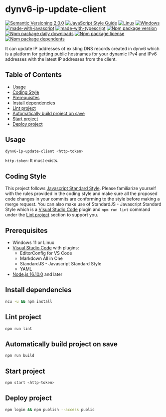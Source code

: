 # dynv6-ip-update-client
[![Semantic Versioning 2.0.0](https://img.shields.io/badge/semver-2.0.0-standard.svg)](https://semver.org/)
[![JavaScript Style Guide](https://img.shields.io/badge/code_style-standard-brightgreen.svg)](https://standardjs.com)
[![Linux](https://svgshare.com/i/Zhy.svg)](https://svgshare.com/i/Zhy.svg)
[![Windows](https://svgshare.com/i/ZhY.svg)](https://svgshare.com/i/ZhY.svg)
[![made-with-javascript](https://img.shields.io/badge/Made%20with-JavaScript-ffff00.svg)](https://www.javascript.com)
[![made-with-typescript](https://img.shields.io/badge/Made%20with-TypeScript-0000e0.svg)](https://www.typescriptlang.org/)
[![Npm package version](https://badgen.net/npm/v/@ii887522/dynv6-ip-update-client)](https://www.npmjs.com/package/@ii887522/dynv6-ip-update-client)
[![Npm package daily downloads](https://badgen.net/npm/dm/@ii887522/dynv6-ip-update-client)](https://npmjs.com/package/@ii887522/dynv6-ip-update-client)
[![Npm package license](https://badgen.net/npm/license/@ii887522/dynv6-ip-update-client)](https://npmjs.com/package/@ii887522/dynv6-ip-update-client)
[![Npm package dependents](https://badgen.net/npm/dependents/@ii887522/dynv6-ip-update-client)](https://npmjs.com/package/@ii887522/dynv6-ip-update-client)

It can update IP addresses of existing DNS records created in dynv6 which is a platform for getting public hostnames for your dynamic IPv4 and IPv6 addresses with the latest IP addresses from the client.

## Table of Contents
- [Usage](https://github.com/ii887522/dynv6-ip-update-client#usage)
- [Coding Style](https://github.com/ii887522/dynv6-ip-update-client#coding-style)
- [Prerequisites](https://github.com/ii887522/dynv6-ip-update-client#prerequisites)
- [Install dependencies](https://github.com/ii887522/dynv6-ip-update-client#install-dependencies)
- [Lint project](https://github.com/ii887522/dynv6-ip-update-client#lint-project)
- [Automatically build project on save](https://github.com/ii887522/dynv6-ip-update-client#automatically-build-project-on-save)
- [Start project](https://github.com/ii887522/dynv6-ip-update-client#start-project)
- [Deploy project](https://github.com/ii887522/dynv6-ip-update-client#deploy-project)

## Usage
```sh
dynv6-ip-update-client <http-token>
```
`http-token`: It must exists.<br />

## Coding Style
This project follows [Javascript Standard Style](https://standardjs.com/). Please familiarize yourself with the rules provided in the coding style and
make sure all the proposed code changes in your commits are conforming to the style before making a merge request. You can also make use of
StandardJS - Javascript Standard Style which is a [Visual Studio Code](https://code.visualstudio.com/) plugin and `npm run lint` command under the
[Lint project](https://github.com/ii887522/dynv6-ip-update-client#lint-project) section to support you.

## Prerequisites
- Windows 11 or Linux
- [Visual Studio Code](https://code.visualstudio.com/) with plugins:
  - EditorConfig for VS Code
  - Markdown All in One
  - StandardJS - Javascript Standard Style
  - YAML
- [Node.js 16.10.0](https://nodejs.org/en/) and later

## Install dependencies
```sh
ncu -u && npm install
```

## Lint project
```sh
npm run lint
```

## Automatically build project on save
```sh
npm run build
```

## Start project
```sh
npm start <http-token>
```

## Deploy project
```sh
npm login && npm publish --access public
```
